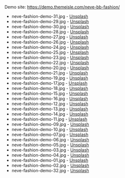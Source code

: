 Demo site: https://demo.themeisle.com/neve-bb-fashion/

* neve-fashion-demo-31.jpg - [Unsplash](https://unsplash.com/photos/ujaxQq0tB5A)
* neve-fashion-demo-29.jpg - [Unsplash](https://unsplash.com/photos/2xxM0oyjweM)
* neve-fashion-demo-30.jpg - [Unsplash](https://unsplash.com/photos/XHqTv6E5YDU)
* neve-fashion-demo-28.jpg - [Unsplash](https://unsplash.com/photos/mEX0Yz0FWvs)
* neve-fashion-demo-27.jpg - [Unsplash](https://unsplash.com/photos/m3uWNvGWey8)
* neve-fashion-demo-26.jpg - [Unsplash](https://unsplash.com/photos/NQSG-wjxaak)
* neve-fashion-demo-24.jpg - [Unsplash](https://unsplash.com/photos/DyO-Xf9IUTk)
* neve-fashion-demo-25.jpg - [Unsplash](https://unsplash.com/photos/CmnU-WA555g)
* neve-fashion-demo-23.jpg - [Unsplash](https://unsplash.com/photos/B9TzBwBVUpw)
* neve-fashion-demo-22.jpg - [Unsplash](https://unsplash.com/photos/_hwL-LeytRc)
* neve-fashion-demo-20.jpg - [Unsplash](https://unsplash.com/photos/5PoxtFgrmtM)
* neve-fashion-demo-21.jpg - [Unsplash](https://unsplash.com/photos/tDWQJZ0USow)
* neve-fashion-demo-19.jpg - [Unsplash](https://unsplash.com/photos/1-nx1QR5dTE)
* neve-fashion-demo-17.jpg - [Unsplash](https://unsplash.com/photos/UMe87yYt2JU)
* neve-fashion-demo-18.jpg - [Unsplash](https://unsplash.com/photos/1-nx1QR5dTE)
* neve-fashion-demo-15.jpg - [Unsplash](https://unsplash.com/photos/7u90O-06dQg)
* neve-fashion-demo-16.jpg - [Unsplash](https://unsplash.com/photos/A6rHBGkqy1M)
* neve-fashion-demo-12.jpg - [Unsplash](https://unsplash.com/photos/BbypBSBbOGU)
* neve-fashion-demo-13.jpg - [Unsplash](https://unsplash.com/photos/KStSiM1UvPw)
* neve-fashion-demo-14.jpg - [Unsplash](https://unsplash.com/photos/56SAZyTEJoM)
* neve-fashion-demo-11.jpg - [Unsplash](https://unsplash.com/photos/t9yTideqzSo)
* neve-fashion-demo-09.jpg - [Unsplash](https://unsplash.com/photos/u79wy47kvVs)
* neve-fashion-demo-10.jpg - [Unsplash](https://unsplash.com/photos/k1QPo3_mZr8)
* neve-fashion-demo-07.jpg - [Unsplash](https://unsplash.com/photos/mGh2rjPgUyA)
* neve-fashion-demo-06.jpg - [Unsplash](https://unsplash.com/photos/Ez4VGY-f7-I)
* neve-fashion-demo-05.jpg - [Unsplash](https://unsplash.com/photos/tBAMSkmxk_0)
* neve-fashion-demo-03.jpg - [Unsplash](https://unsplash.com/photos/t7WrWaewbtw)
* neve-fashion-demo-04.jpg - [Unsplash](https://unsplash.com/photos/tBAMSkmxk_0)
* neve-fashion-demo-01.jpg - [Unsplash](https://unsplash.com/photos/wa4wAIGTGcA)
* neve-fashion-demo-02.jpg - [Unsplash](https://unsplash.com/photos/gQ83HgfeSXY)
* neve-fashion-demo-32.jpg - [Unsplash](https://unsplash.com/photos/7KkBxgXE3j0)
